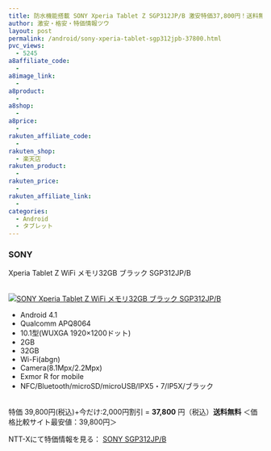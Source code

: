 ```yaml
---
title: 防水機能搭載 SONY Xperia Tablet Z SGP312JP/B 激安特価37,800円！送料無料！
author: 激安・格安・特価情報ツウ
layout: post
permalink: /android/sony-xperia-tablet-sgp312jpb-37800.html
pvc_views:
  - 5245
a8affiliate_code:
  -
a8image_link:
  -
a8product:
  -
a8shop:
  -
a8price:
  -
rakuten_affiliate_code:
  -
rakuten_shop:
  - 楽天店
rakuten_product:
  -
rakuten_price:
  -
rakuten_affiliate_link:
  -
categories:
  - Android
  - タブレット
---
```

### SONY
Xperia Tablet Z WiFi メモリ32GB ブラック SGP312JP/B

<div class="img-bg2 img_L">
  <a href="//px.a8.net/svt/ejp?a8mat=ZYP6S+8IMA3E+S1Q+BWGDT&#038;a8ejpredirect=//nttxstore.jp/_II_SN14272178" target="_blank"><br /> <img border="0" alt="SONY Xperia Tablet Z WiFi メモリ32GB ブラック SGP312JP/B" src="//i2.wp.com/image.nttxstore.jp/l2_images/S/SN/SN14272178.jpg?w=120" data-recalc-dims="1" /></a>
</div>

<!--more-->

  * Android 4.1
  * Qualcomm APQ8064
  * 10.1型(WUXGA 1920×1200ドット)
  * 2GB
  * 32GB
  * Wi-Fi(abgn)
  * Camera(8.1Mpx/2.2Mpx)
  * Exmor R for mobile
  * NFC/Bluetooth/microSD/microUSB/IPX5・7/IP5X/ブラック

<br clear="all" />特価 39,800円(税込)+今だけ:2,000円割引 = <span class="tokka-price"><strong>37,800</strong></span> 円（税込）**送料無料**
＜価格比較サイト最安値：39,800円＞

NTT-Xにて特価情報を見る： <span class="fs150p"><a href="//px.a8.net/svt/ejp?a8mat=ZYP6S+8IMA3E+S1Q+BWGDT&#038;a8ejpredirect=//nttxstore.jp/_II_SN14272178" target="_blank">SONY SGP312JP/B</a></span>